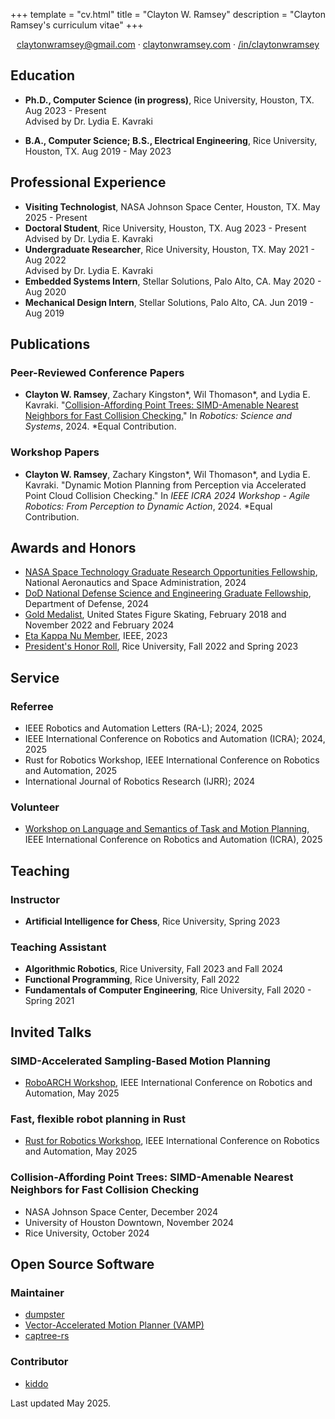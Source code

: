+++
template = "cv.html"
title = "Clayton W. Ramsey"
description = "Clayton Ramsey's curriculum vitae"
+++

<div style="text-align: center">

[claytonwramsey@gmail.com](mailto:claytonwramsey@gmail.com) ·
[claytonwramsey.com](https://claytonwramsey.com) ·
[/in/claytonwramsey](https://www.linkedin.com/in/claytonwramsey/)

</div>

## Education

- **Ph.D., Computer Science (in progress)**, Rice University, Houston,
  TX. Aug 2023 - Present
  <br>
  Advised by Dr. Lydia E. Kavraki

- **B.A., Computer Science; B.S., Electrical Engineering**, Rice University, Houston, TX.
  Aug 2019 - May 2023

## Professional Experience

- **Visiting Technologist**, NASA Johnson Space Center, Houston, TX. May 2025 - Present
- **Doctoral Student**, Rice University, Houston, TX. Aug 2023 - Present
  <br>
  Advised by Dr. Lydia E. Kavraki
- **Undergraduate Researcher**, Rice University, Houston, TX. May 2021 - Aug 2022
  <br>
  Advised by Dr. Lydia E. Kavraki
- **Embedded Systems Intern**, Stellar Solutions, Palo Alto, CA. May 2020 - Aug 2020
- **Mechanical Design Intern**, Stellar Solutions, Palo Alto, CA. Jun 2019 - Aug 2019

## Publications

### Peer-Reviewed Conference Papers

- **Clayton W. Ramsey**, Zachary Kingston\*, Wil Thomason\*, and
  Lydia E. Kavraki. "[Collision-Affording Point Trees: SIMD-Amenable
  Nearest Neighbors for Fast Collision
  Checking.](https://www.roboticsproceedings.org/rss20/p038.html)" In <cite>Robotics: Science
  and Systems</cite>, 2024. \*Equal Contribution.

### Workshop Papers

- **Clayton W. Ramsey**, Zachary Kingston\*, Wil Thomason\*, and
  Lydia E. Kavraki. "Dynamic Motion Planning from Perception via
  Accelerated Point Cloud Collision Checking." In <cite>IEEE ICRA 2024
  Workshop - Agile Robotics: From Perception to Dynamic Action</cite>, 2024.
  \*Equal Contribution.

## Awards and Honors

- [NASA Space Technology Graduate Research Opportunities Fellowship](https://www.nasa.gov/directorates/stmd/space-tech-research-grants/nstgro/),
  National Aeronautics and Space Administration, 2024
- [DoD National Defense Science and Engineering Graduate Fellowship](https://ndseg.sysplus.com/NDSEG/about), Department of
  Defense, 2024
- [Gold Medalist](https://www.usfigureskating.org/skate/test-structure),
  United States Figure Skating, February 2018 and November 2022 and
  February 2024
- [Eta Kappa Nu Member](https://hkn.ieee.org/), IEEE, 2023
- [President's Honor Roll](https://registrar.rice.edu/students/academic-honors), Rice
  University, Fall 2022 and Spring 2023

## Service

### Referree

- IEEE Robotics and Automation Letters (RA-L); 2024, 2025
- IEEE International Conference on Robotics and Automation (ICRA); 2024, 2025
- Rust for Robotics Workshop, IEEE International Conference on Robotics and Automation, 2025
- International Journal of Robotics Research (IJRR); 2024

### Volunteer

- [Workshop on Language and Semantics of Task and Motion Planning](https://dyalab.mines.edu/2025/icra-workshop/), IEEE International Conference on Robotics and Automation (ICRA), 2025

## Teaching

### Instructor

- **Artificial Intelligence for Chess**, Rice University, Spring 2023

### Teaching Assistant

- **Algorithmic Robotics**, Rice University, Fall 2023 and Fall 2024
- **Functional Programming**, Rice University, Fall 2022
- **Fundamentals of Computer Engineering**, Rice University, Fall 2020 - Spring 2021

## Invited Talks

### SIMD-Accelerated Sampling-Based Motion Planning

- [RoboARCH Workshop](https://sites.google.com/view/roboarch-icra25/schedule?authuser=0), IEEE International Conference on Robotics and Automation, May 2025

### Fast, flexible robot planning in Rust

- [Rust for Robotics Workshop](https://sites.google.com/view/r4rworkshop), IEEE International Conference on Robotics and Automation, May 2025

### Collision-Affording Point Trees: SIMD-Amenable Nearest Neighbors for Fast Collision Checking

- NASA Johnson Space Center, December 2024
- University of Houston Downtown, November 2024
- Rice University, October 2024

## Open Source Software

### Maintainer

- [dumpster](https://github.com/claytonwramsey/dumpster)
- [Vector-Accelerated Motion Planner (VAMP)](https://github.com/KavrakiLab/vamp)
- [captree-rs](https://github.com/KavrakiLab/captree-rs)

### Contributor

- [kiddo](https://github.com/sdd/kiddo)

<footer>

Last updated May 2025.

</footer>
